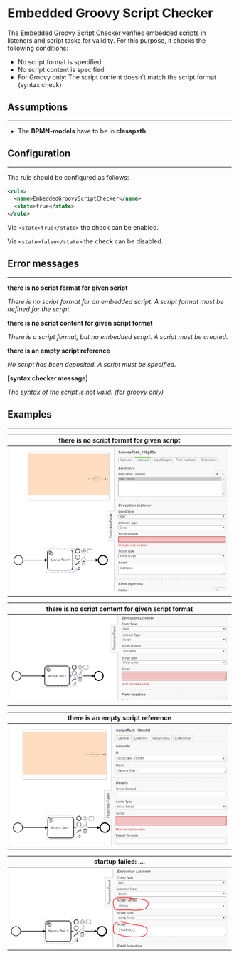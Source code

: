 Embedded Groovy Script Checker
=================================
The Embedded Groovy Script Checker verifies embedded scripts in listeners and script tasks for validity.
For this purpose, it checks the following conditions:
- No script format is specified
- No script content is specified
- For Groovy only: The script content doesn't match the script format (syntax check)

## Assumptions
----------------------------------------------
- The **BPMN-models** have to be in **classpath**

## Configuration
------------------------------------------
The rule should be configured as follows:
```xml
<rule>
  <name>EmbeddedGroovyScriptChecker</name>
  <state>true</state>
</rule>
```

Via `<state>true</state>` the check can be enabled.

Via `<state>false</state>` the check can be disabled.

## Error messages
-----------------------------------------
**there is no script format for given script**

_There is no script format for an embedded script. A script format must be defined for the script._

**there is no script content for given script format**

_There is a script format, but no embedded script. A script must be created._

**there is an empty script reference**

_No script has been deposited. A script must be specified._

**[syntax checker message]**

_The syntax of the script is not valid. (for groovy only)_

## Examples
----------------------------------------

| **there is no script format for given script**                                                         | 
|:------------------------------------------------------------------------------------------------------:| 
|![No script format value](img/EmbeddedGroovyScriptChecker_EmptyScriptFormat.PNG "No script format")     |
| |

| **there is no script content for given script format**                                                 |
|:------------------------------------------------------------------------------------------------------:| 
| ![No script value](img/EmbeddedGroovyScriptChecker_EmptyScript.PNG "Script must provide a value")      |
| |

| **there is an empty script reference**                                                                 |
|:------------------------------------------------------------------------------------------------------:| 
![No script value](img/EmbeddedGroovyScriptChecker_EmptyScriptReference.PNG "Script must provide a value")|

| **startup failed: ....**                                                                               |
|:------------------------------------------------------------------------------------------------------:| 
![Syntax of groovy incorrect](img/EmbeddedGroovyScriptChecker_InvalidGroovyScript.PNG "Syntax error")    |

